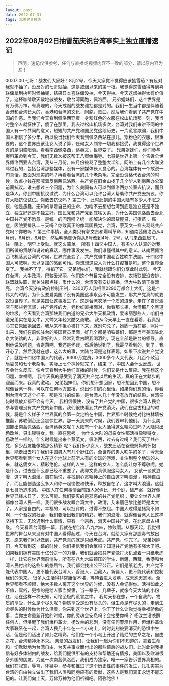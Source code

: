 ```yaml
---
layout: post
date: 2022-07-31
tags: 北美健身教练
---
```



## 2022年08月02日抽雪茄庆祝台湾事实上独立直播速记
> 声明：速记仅供参考，任何与直播或视频内容不一致的部分，请以原内容为准！


00:07:00
七哥：战友们大家好！8月2号，今天大家觉不觉得应该抽雪茄？有反对我就不抽了，没反对的七哥就抽，这是戒烟以来的第一根。我觉得这雪茄得等到喜联储拿到执照时候抽呢，结果日本喜联储没抽，今天得抽。今天这烟抽得太有价值了。这杯咖啡敬天敬地敬战友，敬台湾同胞，佩洛西。
兄弟姐妹们，这个世界是有万佛万神，有真理的，今天戒烟的战友谁抽都是对的。我们一生当中都是伴随着香港和台湾长大的，香港和台湾的文化，同胞，歌曲，然后我们看到了共产党在中国的作恶。当我们今天看到佩洛西穿着一身粉红色的衣服在松山机场那一刻，我当时整个人就怔住了，傻了在那里，我去过松山机场多次，台湾对我们来讲不同的中国人有一个共同的意义，短短的共产党和国民党这段历史，一片谎言欺骗，我们中国人相信了多少年，所以说当我们今天看到佩洛西站在那儿，穿粉色的衣服，很重要的，这个世界应该让女人说了算，任何女人领导一切我都接受，我觉得这个世界真的是阴盛阳衰。看看南西佩洛西，蔡英文，世界变了。
兄弟姐妹们，你们参与爆料革命到今天，我们无数次被这帮王八蛋给侮辱。七哥是世界上第一个告诉全世界佩洛西要去台湾，我从三月份，四月份被骂了整整大半年。网络上有几个大咖没骂过我的，包括台湾那些媒体，没有一家媒体长人良心的。台湾媒体有一个敢说一句真话，敢面对现实的吗？再看看台湾的几个老杂毛，完全没资格代表台湾的时候，收点小钱在那喊着反南茜佩洛西。共产党在旧金山找了几个华人到南茜办公室前面抗议。谁去想过三个问题，为什么美国有人可以到佩洛西办公室去抗议，而且是华人，你到中国抗议试试，为什么台湾可以允许台湾人帮助你共产党去抗议，你在大陆抗议试试。你敢去抗议吗？
第二个，此时此刻的中国大陆有多少人不眠之夜，他是愚蠢，无知的拿着自己的生命，为啥不去想想台湾到底是独立还是不独立，独立好还是不独立好，国民党和共产党到底啥关系，为什么美国佩洛西去台北中国共产党不愿意。是统一的问题吗？统一能解决你的房贷屋贷，打疫苗 ，癌症，医院要排队二三天吗？你敢真正的像骂国民党，台湾，蔡英文一样去骂骂共产党吗？你敢吗？
第三件事情，全人类只有郭文贵和爆料革命，知道南茜佩洛西从4月份，6月份，8月份，然后明确告诉你从8号改到4号，2号，从马来西亚起飞，住一晚上，明早上受勋。就这么简单。
所有十四亿中国人，有多少人认真的对我们所做的贡献和说过的真话，哪件事没发生。你们谁懂得其中的意义。从南茜佩洛西飞机落到台湾的时候，世界完全变了，共产党骗中国老百姓吹牛洗脑，十四亿中国人可悲啊。无以复加的感到可怜。你想想这些人为什么打疫苗是吧。整个世界全变了。
我抽不了了，得掐了它。兄弟姐妹们，我就想跟你们分享此时此刻。
今天在台湾，大牛政清。巴黎爱米丽，他们这个节目完全没有安排，农场联盟没安排，联盟就失职，就关注那点钱，币什么的，台湾没有安排直播，但大牛政清干得漂亮。
台湾今天没有政府控制压制，2300万人我相信2290万都会上大街，这是个伟大的时刻。为什么要爱美国？没有美国这事永远不可能发生，那共产党真的就要奴役世界了。就是美国让这事发生了。这是台湾农场一个质的进步。走在了君悦酒店与那些老流氓，共产党养的大，老粉红直接面对，你看那长相，台湾那几个黑道的垃圾，今天看到台湾那块我们白道的兄弟大牛天机政清，爱米丽那些人，咱们白道兄弟实在是太牛，又帅又年轻又酷又勇敢。
我从今天早上一直在看着，我真担心其它原因她回去。我从来不担心被打下来，就别勾兑了，她脚一落在那，照片一出来，我们在前线驻台的美国官员里面，好几个都是咱铁哥们，都是当年美国驻北京大使馆的人，非常好的人，经常到盘古跟我喝酒的，现在全部是驻台的领导，直到他说没问题，肯定落啊，我还是怀疑，然后他说到了，我最早看到的，到了。我开心了。然后我就在想，这么大的事，大陆台湾是这样表现，如果下次说共产党没了，就是十四亿中国人的代表，9300万党员，3000多个人大代表，几百个政治局委员和七个老杂毛，实际上七个抹掉就完了，结束 了，中国人会什么反应，世界会什么反应。像今天看到大牛他们直播的时候，你们又是什么反应。我在想这个问题，幸福啊。
我今天真的感受到了消灭共产党以后的生活，真的正在大踏步的迎面而来。我真的激动。
兄弟姐妹们，你们想不想回家，想不想回到中国，想不想像台湾一样，可以在任何地方直播，说出你们的心里话。如果你们想的话，你看到台湾今天这个样子，那是奋斗的结果，是台湾人几十年没有放弃的结果。台湾任何时候放弃都不会有今天。
我相信很快，没有了共产党的中国，很多台湾人民会参与管理没有共产党的新中国。我们很快看到共产党消灭，我们在盘古相见的时候，将是什么样子？世界真的会第一次定格在中国，世界那个时候绝对比柏林墙被推翻，苏联倒台还会震惊世界。那一天到来的时候，我们要审判他们。
为什么美国能出南茜佩洛西，台湾蔡英文呢？大陆有一个女人活得这么精彩过吗？大陆只出杨改兰，只出锁链女。我一直在思考 ，为什么大陆的母亲女性都活得像锁链女，杨改兰一样的，什么时候能出来个蔡英文，佩洛西，过去有过吗？我们灭了共产党，多少战友能像她那么精彩 呢？我们多少女人，战友还活在爸爸妈妈的怀抱里，能走出去吗？我们中国男人有几个挺住的，全世界的男人吹牛的多了，今天全世界都看到两个女人在这个地球上前所未有的全球的游戏，关注到整个地球的未来，就这俩女人，精彩绝伦。这样的人生，这样的女人，怎么能让你不尊敬呢。她是什么，过去是什么都已经不重要了，我郭文贵真佩服这两女人。
女孩一谈就浪漫，这才叫大浪漫。自在愉悦，寻找到心灵精神上的自由这才叫浪漫 。精神自由了，而且能创造这么多人和你一起愉悦和快乐，释放自在了，这才叫大浪漫。这就是七哥所追求的。
中国人在任何事情面前跟人家俩比，开个庭，破产案，就好像世界已经末日了，怎么可能。我们要灭的是邪恶的共产党组织 ，要让全世界人民都像台湾人民一样。我们很多战友跟台湾大牛，政清，艾米丽巴黎比差距是太大了。人家是自由的，幸福的，可以批评的，过得不憋屈。中国人过得是猪狗不如啊，一个畜奴的社会，我们要活出我们的精彩，我们的浪漫，就得像台湾人民这样坚持下去，无论遇到什么事情，只有一个宗教，消灭中国共产党，在北京盘古相聚。
今天看着台湾那一幕，我就在想当年八九六四，惨败啊。从那天起，我觉得世界的舞台从来没有对中国人看得起过，今天在台湾，就给大家有那股毒气放出来，原来我们可以做到，共产党真的就是只纸老虎。共产党，你完了。
兄弟姐妹们，今天看到这一幕的时候，你们相信我们会赢吗？知道共产党他有多强大了吧。如果我们拥有美国十亿分之一的力量，我们就会把共产党像打火机点着一只纸老虎一样，让它在世界面前消失，所有在八九六四镇压的学生，新疆，西藏，香港和台湾人民付出的这些年的憋屈气，我们都会找出公平公正。它们是纸老虎，共产党不能代表中国人，更不能代表台湾人，香港人，西藏人，新疆人，更不能代表和控制我们的未来。
很多人生活得非常庸俗不堪，等待着进入坟墓，成天怨天怨地，全世界都看不顺眼，绝大多数人离开这个世界的时候，没有人会记得你。活得如此之不值，庸俗，更惨的是给人家当奴隶，当一辈子，几辈子，就像今天大陆的小粉红，活在这样一种无知，可怜至极的谎言之中。
我每天都在想，一个自我的，物质的享受，什么是个尽头呢？物质享受是没有尽头的，但生命是有尽头的，走到生命尽头的时候你为什么活着，你来到这个世界上，你干了什么让你觉得幸福骄傲的事，当你生命重新开始的时候，你的灵魂会安息吗？会接受你吗？
杨改兰没唤醒任何人，但唤醒了我们爆料革命，杨改兰的悲剧，没有任何警示作用，但爆料革命大家联系在一起，台湾人民几十年在一个小岛上，时时刻刻被要消灭的恐惧中生活，但是他们活出了如此之精彩，他们在一个小岛上开出了灿烂的生命之花，自由之花，台湾精神永不灭。
亲爱的战友们，让我们一起为你们不知道的，拿着生命和一切默默地为台湾自由，为灭共事业而付出的那些幕后的战友们。此时此刻我相信有好多体制内的战友，给我们提供所有的支持和帮助还有情报，美国以及欧洲很多外国的朋友，为这一次南茜佩洛西，我们成为独家，唯一一家告诉世界真相的。我们在寂寞，辱骂，怀疑中，参与和推进了这个历史性的事件的发生，扎扎实实为台湾的自由独立做出了我们人类和同胞应有的贡献，这些人是我们真正永远不能忘记的。让我们向上天，万佛万神为他们祈福吧。阿弥陀佛！
 
